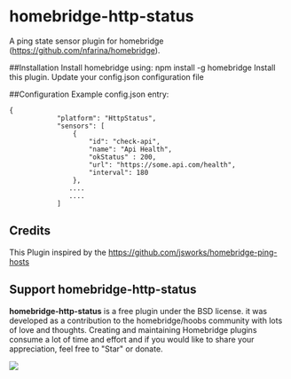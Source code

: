 # homebridge-http-status

A ping state sensor plugin for homebridge (https://github.com/nfarina/homebridge).

##Installation
Install homebridge using: npm install -g homebridge
Install this plugin.
Update your config.json configuration file

##Configuration
Example config.json entry:

```$xslt
{
            "platform": "HttpStatus",
            "sensors": [
                {
                    "id": "check-api",
                    "name": "Api Health",
                    "okStatus" : 200,
                    "url": "https://some.api.com/health",
                    "interval": 180
                },
               ....
               ....
            ]
```

## Credits

This Plugin inspired by the https://github.com/jsworks/homebridge-ping-hosts 


## Support homebridge-http-status

**homebridge-http-status** is a free plugin under the BSD license. it was developed as a contribution to the homebridge/hoobs community with lots of love and thoughts.
Creating and maintaining Homebridge plugins consume a lot of time and effort and if you would like to share your appreciation, feel free to "Star" or donate.

<a target="blank" href="https://www.paypal.me/cojalvo"><img src="https://img.shields.io/badge/PayPal-Donate-blue.svg?logo=paypal"/></a><br>